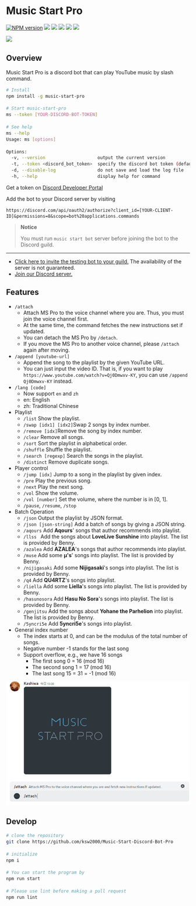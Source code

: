 # Music Start Pro

[![NPM version](https://img.shields.io/npm/v/music-start-pro.svg?logo=npm&style=flat-square)](https://www.npmjs.org/package/music-start-pro) ![](https://img.shields.io/github/license/ksw2000/Music-Start-Discord-Bot-Pro?style=flat-square) ![](https://img.shields.io/github/stars/ksw2000/Music-Start-Discord-Bot-Pro?style=flat-square) ![](https://img.shields.io/github/issues/ksw2000/Music-Start-Discord-Bot-Pro?color=yellow&style=flat-square) [![](https://img.shields.io/discord/864220336841162756?style=flat-square)](https://discord.gg/qQM9avGy2R) ![](https://img.shields.io/npm/dt/music-start-pro?color=blue&style=flat-square)

![](https://i.imgur.com/I1cH4Uc.png)

## Overview

Music Start Pro is a discord bot that can play YouTube music by slash command.

```sh
# Install
npm install -g music-start-pro

# Start music-start-pro
ms --token [YOUR-DISCORD-BOT-TOKEN]

# See help
ms --help
Usage: ms [options]

Options:
  -v, --version                    output the current version
  -t, --token <discord_bot_token>  specify the discord bot token (default: "")
  -d, --disable-log                do not save and load the log file
  -h, --help                       display help for command
```

Get a token on [Discord Developer Portal](https://discord.com/developers/applications)

Add the bot to your Discord server by visiting

```
https://discord.com/api/oauth2/authorize?client_id=[YOUR-CLIENT-ID]&permissions=8&scope=bot%20applications.commands
```

> **Notice** 
>
> You must run `music start bot` server before joining the bot to the Discord guild.

---

+ [Click here to invite the testing bot to your guild.](https://discord.com/api/oauth2/authorize?client_id=889377515225886800&permissions=8&scope=bot%20applications.commands) The availability of the server is not guaranteed.
+ [Join our Discord server.](https://discord.gg/qQM9avGy2R)

## Features

+ `/attach` 
  + Attach MS Pro to the voice channel where you are. Thus, you must join the voice channel first.
  + At the same time, the command fetches the new instructions set if updated.
  + You can detach the MS Pro by `/detach`.
  + If you move the MS Pro to another voice channel, please `/attach` again after moving.
+ `/append [youtube-url]`
  + Append the song to the playlist by the given YouTube URL.
  + You can just input the video ID. That is, if you want to play `https://www.youtube.com/watch?v=Qj0Dmwxv-KY`, you can use `/append Qj0Dmwxv-KY` instead.
+ `/lang [code]`
  + Now support `en` and `zh`
  + en: English
  + zh: Traditional Chinese
+ Playlist
  + `/list` Show the playlist.
  + `/swap [idx1] [idx2]`Swap 2 songs by index number.
  + `/remove [idx]`Remove the song by index number.
  + `/clear` Remove all songs.
  + `/sort` Sort the playlist in alphabetical order. 
  + `/shuffle` Shuffle the playlist.
  + `/search [regexp]` Search the songs in the playlist.
  + `/distinct` Remove duplicate songs.
+ Player control
  + `/jump [idx]` Jump to a song in the playlist by given index.
  + `/pre` Play the previous song.
  + `/next` Play the next song.
  + `/vol` Show the volume.
  + `/vol [number]` Set the volume, where the number is in [0, 1].
  + `/pause`, `/resume`, `/stop`
+ Batch Operation
  + `/json` Output the playlist by JSON format.
  + `/json [json-string]` Add a batch of songs by giving a JSON string.
  + `/aqours` Add **Aqours**' songs that author recommends into playlist.
  + `/llss ` Add the songs about **LoveLive Sunshine** into playlist. The list is provided by Benny.
  + `/azalea` Add **AZALEA**'s songs that author recommends into playlist.
  + `/muse` Add some **μ's**' songs into playlist. The list is provided by Benny.
  + `/nijigasaki` Add some **Nijigasaki**'s songs into playlist. The list is provided by Benny.
  + `/q4` Add **QU4RTZ**'s songs into playlist.
  + `/liella` Add some **Liella**'s songs into playlist. The list is provided by Benny.
  + `/hasunosora` Add **Hasu No Sora**'s songs into playlist. The list is provided by Benny.
  + `/genjitsu` Add the songs about **Yohane the Parhelion** into playlist. The list is provided by Benny.
  + `/5yncri5e` Add **5yncri5e**'s songs into playlist.
+ General index number
  + The index starts at 0, and can be the modulus of the total number of songs.
  + Negative number -1 stands for the last song
  + Support overflow, e.g., we have 16 songs
    + The first song 0 = 16 (mod 16)
    + The second song 1 = 17 (mod 16)
    + The last song 15 = 31 = -1 (mod 16)

![preview](https://raw.githubusercontent.com/ksw2000/Music-Start-Discord-Bot-Pro/refs/heads/main/demo.gif)

## Develop

```sh
# clone the repository
git clone https://github.com/ksw2000/Music-Start-Discord-Bot-Pro

# initialize
npm i

# You can start the program by
npm run start

# Please use lint before making a pull request
npm run lint
```